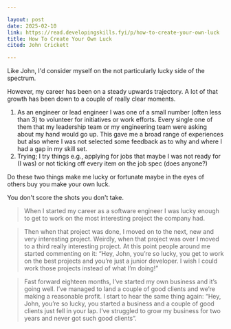 ```yaml
---

layout: post
date: 2025-02-10
link: https://read.developingskills.fyi/p/how-to-create-your-own-luck
title: How To Create Your Own Luck
cited: John Crickett

---
```


Like John, I'd consider myself on the not particularly lucky side of the spectrum. 

However, my career has been on a steady upwards trajectory. A lot of that growth has been down to a couple of really clear moments.

1. As an engineer or lead engineer I was one of a small number (often less than 3) to volunteer for initiatives or work efforts. Every single one of them that my leadership team or my engineering team were asking about my hand would go up. This gave me a broad range of experiences but also where I was not selected some feedback as to why and where I had a gap in my skill set.
2. Trying; I try things e.g., applying for jobs that maybe I was not ready for (I was) or not ticking off every item on the job spec (does anyone?)

Do these two things make me lucky or fortunate maybe in the eyes of others buy you make your own luck.

You don't score the shots you don't take.

> When I started my career as a software engineer I was lucky enough to get to work on the most interesting project the company had.

> Then when that project was done, I moved on to the next, new and very interesting project. Weirdly, when that project was over I moved to a third really interesting project. At this point people around me started commenting on it: “Hey, John, you’re so lucky, you get to work on the best projects and you’re just a junior developer. I wish I could work those projects instead of what I’m doing!”

> Fast forward eighteen months, I’ve started my own business and it’s going well. I’ve managed to land a couple of good clients and we’re making a reasonable profit. I start to hear the same thing again: “Hey, John, you’re so lucky, you started a business and a couple of good clients just fell in your lap. I’ve struggled to grow my business for two years and never got such good clients”.
